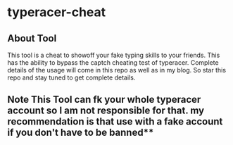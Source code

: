 # typeracer-cheat


## About Tool
This tool is a cheat to showoff your fake typing skills to your friends.
This has the ability to bypass the captch cheating test of typeracer.
Complete details of the usage will come in this repo as well as in my blog.
So star this repo and stay tuned to get complete details.

## Note **This Tool can f**k your whole typeracer account so I am not responsible for that. my recommendation is that use with a fake account if you don't have to be banned**

